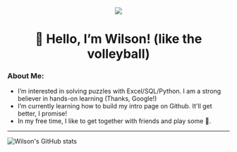 <div id ="header" align="center">
  <img src="https://media.giphy.com/media/3KVcFEmdDl9NYaFTtx/giphy.gif">
</div>

<h1 align="center">
  👋 Hello, I’m Wilson! (like the volleyball)
</h1>

### About Me:

-  I’m interested in solving puzzles with Excel/SQL/Python. I am a strong believer in hands-on learning (Thanks, Google!)
-  I’m currently learning how to build my intro page on Github. It'll get better, I promise!
-  In my free time, I like to get together with friends and play some :basketball:.

---

![Wilson's GitHub stats](https://github-readme-stats.vercel.app/api?username=wilsonwkwong88&show_icons=true&theme=transparent)

<!---
wilsonwkwong88/wilsonwkwong88 is a ✨ special ✨ repository because its `README.md` (this file) appears on your GitHub profile.
You can click the Preview link to take a look at your changes.
--->
